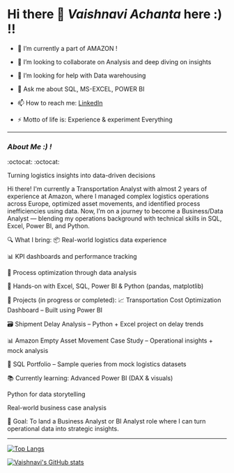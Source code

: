 # Hi there 👋 _Vaishnavi Achanta_ here :) !!

- 🌱 I’m currently a part of AMAZON !

- 👯 I’m looking to collaborate on Analysis and deep diving on insights
- 🤔 I’m looking for help with Data warehousing 
- 💬 Ask me about SQL, MS-EXCEL, POWER BI
- 📫 How to reach me: [LinkedIn](https://www.linkedin.com/in/achantavaishnavi)
- ⚡ Motto of life is: Experience & experiment Everything 

<hr>

### _About Me :) !_ 
:octocat:
:octocat:
<p>Turning logistics insights into data-driven decisions

Hi there! I'm currently a Transportation Analyst with almost 2 years of experience at Amazon, where I managed complex logistics operations across Europe, optimized asset movements, and identified process inefficiencies using data. Now, I’m on a journey to become a Business/Data Analyst — blending my operations background with technical skills in SQL, Excel, Power BI, and Python.

🔍 What I bring:
📦 Real-world logistics data experience

📊 KPI dashboards and performance tracking

🔄 Process optimization through data analysis

🧮 Hands-on with Excel, SQL, Power BI & Python (pandas, matplotlib)

🚀 Projects (in progress or completed):
📈 Transportation Cost Optimization Dashboard – Built using Power BI

🗃️ Shipment Delay Analysis – Python + Excel project on delay trends

📊 Amazon Empty Asset Movement Case Study – Operational insights + mock analysis

🧰 SQL Portfolio – Sample queries from mock logistics datasets

📚 Currently learning:
Advanced Power BI (DAX & visuals)

Python for data storytelling

Real-world business case analysis

🎯 Goal:
To land a Business Analyst or BI Analyst role where I can turn operational data into strategic insights.</p>

<hr>
 
[![Top Langs](https://github-readme-stats.vercel.app/api/top-langs/?username=vaishnavityra712&layout=compact&theme=compact)](https://github.com/vaishnavityra712/github-readme-stats)

[![Vaishnavi's GitHub stats](https://github-readme-stats.vercel.app/api?username=vaishnavityra712&theme=synthwave)](https://github.com/vaishnavityra712/github-readme-stats)



<!--
**vaishnavityra712/vaishnavityra712** is a ✨ _special_ ✨ repository because its `README.md` (this file) appears on your GitHub profile.

Here are some ideas to get you started:

- 🔭 I’m currently working on ...
- 🌱 I’m currently learning ...
- 👯 I’m looking to collaborate on ...
- 🤔 I’m looking for help with ...
- 💬 Ask me about ...
- 📫 How to reach me: ...
- 😄 Pronouns: ...
- ⚡ Fun fact: ...


-->
